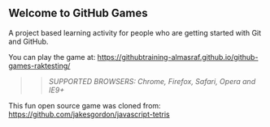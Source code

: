 ## Welcome to GitHub Games

A project based learning activity for people who are getting started with Git and GitHub.

You can play the game at: https://githubtraining-almasraf.github.io/github-games-raktesting/

>> _*SUPPORTED BROWSERS*: Chrome, Firefox, Safari, Opera and IE9+_

This fun open source game was cloned from: https://github.com/jakesgordon/javascript-tetris

